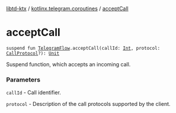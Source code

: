 [libtd-ktx](../index.md) / [kotlinx.telegram.coroutines](index.md) / [acceptCall](./accept-call.md)

# acceptCall

`suspend fun `[`TelegramFlow`](../kotlinx.telegram.core/-telegram-flow/index.md)`.acceptCall(callId: `[`Int`](https://kotlinlang.org/api/latest/jvm/stdlib/kotlin/-int/index.html)`, protocol: `[`CallProtocol`](https://tdlibx.github.io/td/docs/org/drinkless/td/libcore/telegram/TdApi.CallProtocol.html)`?): `[`Unit`](https://kotlinlang.org/api/latest/jvm/stdlib/kotlin/-unit/index.html)

Suspend function, which accepts an incoming call.

### Parameters

`callId` - Call identifier.

`protocol` - Description of the call protocols supported by the client.
